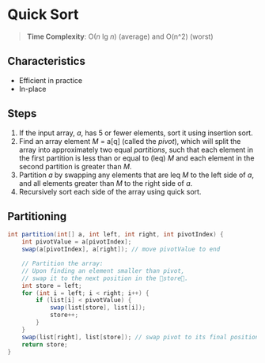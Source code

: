 # Quick Sort

> __Time Complexity__: O(_n_ lg _n_) (average) and O(n^2) (worst)

## Characteristics

* Efficient in practice
* In-place

## Steps

1. If the input array, _a_, has 5 or fewer elements, sort it using insertion sort.
2. Find an array element _M_ = a[q] (called the _pivot_), which will split the array into approximately two equal _partitions_, such that each element in the first partition is less than or equal to (leq) _M_ and each element in the second partition is greater than _M_.
3. Partition _a_ by swapping any elements that are leq _M_ to the left side of _a_, and all elements greater than _M_ to the right side of _a_.
4. Recursively sort each side of the array using quick sort.

## Partitioning

```java
int partition(int[] a, int left, int right, int pivotIndex) {
    int pivotValue = a[pivotIndex];
    swap(a[pivotIndex], a[right]); // move pivotValue to end

    // Partition the array:
    // Upon finding an element smaller than pivot,
    // swap it to the next position in the 􏰀store􏰁.
    int store = left;
    for (int i = left; i < right; i++) {
        if (list[i] < pivotValue) {
            swap(list[store], list[i]);
            store++;
        }
    }
    swap(list[right], list[store]); // swap pivot to its final position.
    return store;
}
```